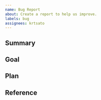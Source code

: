 ```yaml
---
name: Bug Report
about: Create a report to help us improve.
labels: bug
assignees: krtsato
---
```


## Summary <!-- markdownlint-disable first-line-h1 -->

## Goal

## Plan

## Reference
